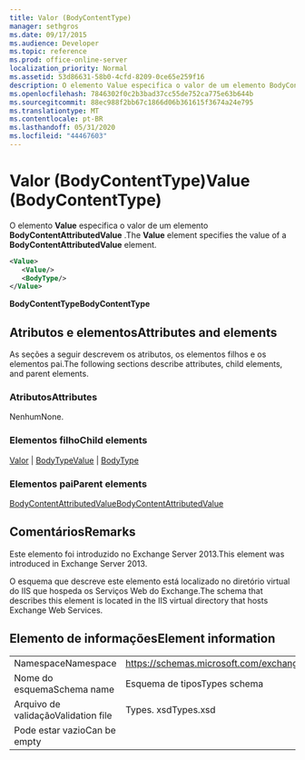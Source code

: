 ```yaml
---
title: Valor (BodyContentType)
manager: sethgros
ms.date: 09/17/2015
ms.audience: Developer
ms.topic: reference
ms.prod: office-online-server
localization_priority: Normal
ms.assetid: 53d86631-58b0-4cfd-8209-0ce65e259f16
description: O elemento Value especifica o valor de um elemento BodyContentAttributedValue.
ms.openlocfilehash: 7846302f0c2b3bad37cc55de752ca775e63b644b
ms.sourcegitcommit: 88ec988f2bb67c1866d06b361615f3674a24e795
ms.translationtype: MT
ms.contentlocale: pt-BR
ms.lasthandoff: 05/31/2020
ms.locfileid: "44467603"
---
```

# <a name="value-bodycontenttype"></a><span data-ttu-id="68194-103">Valor (BodyContentType)</span><span class="sxs-lookup"><span data-stu-id="68194-103">Value (BodyContentType)</span></span>

<span data-ttu-id="68194-104">O elemento **Value** especifica o valor de um elemento **BodyContentAttributedValue** .</span><span class="sxs-lookup"><span data-stu-id="68194-104">The **Value** element specifies the value of a **BodyContentAttributedValue** element.</span></span> 
  
```XML
<Value>
   <Value/>
   <BodyType/>
</Value>
```

<span data-ttu-id="68194-105">**BodyContentType**</span><span class="sxs-lookup"><span data-stu-id="68194-105">**BodyContentType**</span></span>

## <a name="attributes-and-elements"></a><span data-ttu-id="68194-106">Atributos e elementos</span><span class="sxs-lookup"><span data-stu-id="68194-106">Attributes and elements</span></span>

<span data-ttu-id="68194-107">As seções a seguir descrevem os atributos, os elementos filhos e os elementos pai.</span><span class="sxs-lookup"><span data-stu-id="68194-107">The following sections describe attributes, child elements, and parent elements.</span></span>
  
### <a name="attributes"></a><span data-ttu-id="68194-108">Atributos</span><span class="sxs-lookup"><span data-stu-id="68194-108">Attributes</span></span>

<span data-ttu-id="68194-109">Nenhum</span><span class="sxs-lookup"><span data-stu-id="68194-109">None.</span></span>
  
### <a name="child-elements"></a><span data-ttu-id="68194-110">Elementos filho</span><span class="sxs-lookup"><span data-stu-id="68194-110">Child elements</span></span>

<span data-ttu-id="68194-111">[Valor](value.md)  |  [BodyType](bodytype.md)</span><span class="sxs-lookup"><span data-stu-id="68194-111">[Value](value.md) | [BodyType](bodytype.md)</span></span>
  
### <a name="parent-elements"></a><span data-ttu-id="68194-112">Elementos pai</span><span class="sxs-lookup"><span data-stu-id="68194-112">Parent elements</span></span>

[<span data-ttu-id="68194-113">BodyContentAttributedValue</span><span class="sxs-lookup"><span data-stu-id="68194-113">BodyContentAttributedValue</span></span>](bodycontentattributedvalue.md)
  
## <a name="remarks"></a><span data-ttu-id="68194-114">Comentários</span><span class="sxs-lookup"><span data-stu-id="68194-114">Remarks</span></span>

<span data-ttu-id="68194-115">Este elemento foi introduzido no Exchange Server 2013.</span><span class="sxs-lookup"><span data-stu-id="68194-115">This element was introduced in Exchange Server 2013.</span></span>
  
<span data-ttu-id="68194-116">O esquema que descreve este elemento está localizado no diretório virtual do IIS que hospeda os Serviços Web do Exchange.</span><span class="sxs-lookup"><span data-stu-id="68194-116">The schema that describes this element is located in the IIS virtual directory that hosts Exchange Web Services.</span></span>
  
## <a name="element-information"></a><span data-ttu-id="68194-117">Elemento de informações</span><span class="sxs-lookup"><span data-stu-id="68194-117">Element information</span></span>

|||
|:-----|:-----|
|<span data-ttu-id="68194-118">Namespace</span><span class="sxs-lookup"><span data-stu-id="68194-118">Namespace</span></span>  <br/> |https://schemas.microsoft.com/exchange/services/2006/types  <br/> |
|<span data-ttu-id="68194-119">Nome do esquema</span><span class="sxs-lookup"><span data-stu-id="68194-119">Schema name</span></span>  <br/> |<span data-ttu-id="68194-120">Esquema de tipos</span><span class="sxs-lookup"><span data-stu-id="68194-120">Types schema</span></span>  <br/> |
|<span data-ttu-id="68194-121">Arquivo de validação</span><span class="sxs-lookup"><span data-stu-id="68194-121">Validation file</span></span>  <br/> |<span data-ttu-id="68194-122">Types. xsd</span><span class="sxs-lookup"><span data-stu-id="68194-122">Types.xsd</span></span>  <br/> |
|<span data-ttu-id="68194-123">Pode estar vazio</span><span class="sxs-lookup"><span data-stu-id="68194-123">Can be empty</span></span>  <br/> ||
   

